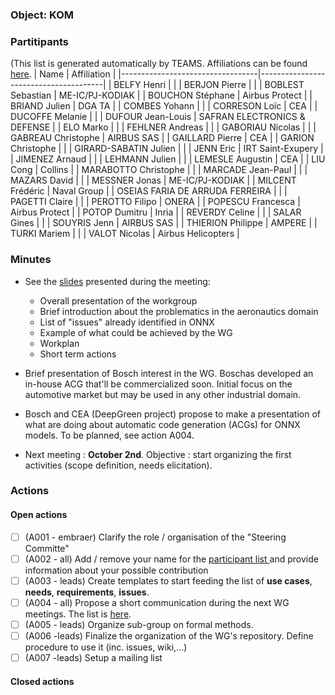### Object: KOM
### Partitipants 
(This list is generated automatically by TEAMS. Affiliations can be found [here](https://github.com/ericjenn/working-groups/blob/da1fb275bcbfb32af95fd8ef54589cde0e14f927/safety-related-profile/meetings/team.md).
| Name                            | Affiliation                           |
|----------------------------------|---------------------------------------|
| BELFY Henri                      |                                       |
| BERJON Pierre                    |                                       |
| BOBLEST Sebastian                | ME-IC/PJ-KODIAK                       |
| BOUCHON Stéphane                 | Airbus Protect                        |
| BRIAND Julien                    | DGA TA                                |
| COMBES Yohann                    |                                       |
| CORRESON Loïc                    | CEA                                   |
| DUCOFFE Melanie                  |                                       |
| DUFOUR Jean-Louis                | SAFRAN ELECTRONICS & DEFENSE          |
| ELO Marko                        |                                       |
| FEHLNER Andreas                  |                                       |
| GABORIAU Nicolas                 |                                       |
| GABREAU Christophe               | AIRBUS SAS                            |
| GAILLARD Pierre                  | CEA                                   |
| GARION Christophe                |                                       |
| GIRARD-SABATIN Julien            |                                       |
| JENN Eric                        | IRT Saint-Exupery                     |
| JIMENEZ Arnaud                   |                                       |
| LEHMANN Julien                   |                                       |
| LEMESLE Augustin                 | CEA                                   |
| LIU Cong                         | Collins                               |
| MARABOTTO Christophe             |                                       |
| MARCADE Jean-Paul                |                                       |
| MAZARS David                     |                                       |
| MESSNER Jonas                    | ME-IC/PJ-KODIAK                       |
| MILCENT Frédéric                 | Naval Group                           |
| OSEIAS FARIA DE ARRUDA FERREIRA  |                                       |
| PAGETTI Claire                   |                                       |
| PEROTTO Filipo                   | ONERA                                 |
| POPESCU Francesca                | Airbus Protect                        |
| POTOP Dumitru                    | Inria                                 |
| REVERDY Celine                   |                                       |
| SALAR Gines                      |                                       |
| SOUYRIS Jenn                     | AIRBUS SAS                            |
| THIERION Philippe                | AMPERE                                |
| TURKI Mariem                     |                                       |
| VALOT Nicolas                    | Airbus Helicopters                    |

### Minutes

- See the [slides](https://github.com/ericjenn/working-groups/blob/006648a3e0b602d0e0c005014ae1925c6906ba7a/safety-related-profile/meetings/2024-09-25%20-%20KOM/2024-09-25%20-%20SONNX%20KOM.pdf) presented during the meeting:
  - Overall presentation of the workgroup
  - Brief introduction about the problematics in the aeronautics domain
  - List of "issues" already identified in ONNX
  - Example of what could be achieved by the WG
  - Workplan
  - Short term actions
- Brief presentation of Bosch interest in the WG. Boschas developed an in-house ACG that'll be commercialized soon. Initial focus on the automotive market but may be used in any other industrial domain.  
- Bosch and CEA (DeepGreen project) propose to make a presentation of what are doing about automatic code generation (ACGs) for ONNX models. To be planned, see action A004.

- Next meeting : **October 2nd**. Objective : start organizing the first activities (scope definition, needs elicitation).

### Actions
#### Open actions
- [ ] (A001 - embraer) Clarify the role / organisation of the "Steering Committe"
- [ ] (A002 - all) Add / remove your name for the [participant list ](https://github.com/ericjenn/working-groups/blob/da1fb275bcbfb32af95fd8ef54589cde0e14f927/safety-related-profile/meetings/team.md) and provide information about your possible contribution
- [ ] (A003 - leads) Create templates to start feeding the list of **use cases**, **needs**, **requirements**, **issues**.
- [ ] (A004 - all) Propose a short communication during the next WG meetings. The list is [here](https://github.com/ericjenn/working-groups/blob/da1fb275bcbfb32af95fd8ef54589cde0e14f927/safety-related-profile/meetings/presentation_proposals.md).
- [ ] (A005 - leads) Organize sub-group on formal methods.
- [ ] (A006 -leads) Finalize the organization of the WG's repository. Define procedure to use it (inc. issues, wiki,...)
- [ ] (A007 -leads) Setup a mailing list
#### Closed actions
